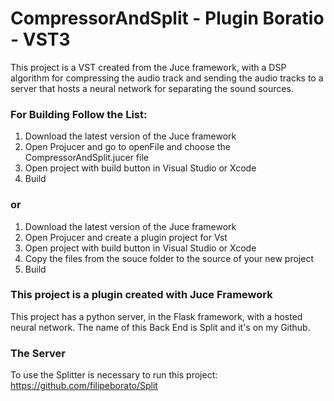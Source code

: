 # CompressorAndSplit - Plugin Boratio - VST3

This project is a VST created from the Juce framework, with a DSP algorithm for compressing the audio track and sending the audio tracks to a server that hosts a neural network for separating the sound sources.

### For Building Follow the List:

1. Download the latest version of the Juce framework
2. Open Projucer and go to openFile and choose the CompressorAndSplit.jucer file
3. Open project with build button in Visual Studio or Xcode
4. Build

### or

1. Download the latest version of the Juce framework
2. Open Projucer and create a plugin project for Vst
3. Open project with build button in Visual Studio or Xcode
4. Copy the files from the souce folder to the source of your new project
5. Build

### This project is a plugin created with Juce Framework
    
This project has a python server, in the Flask framework, with a hosted neural network. The name of this Back End is Split and it's on my Github.

### The Server
To use the Splitter is necessary to run this project:
https://github.com/filipeborato/Split
    

